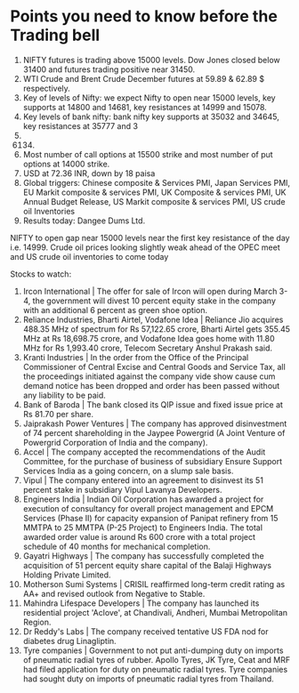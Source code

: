 # Points you need to know before the Trading bell
1. NIFTY futures is trading above 15000 levels. Dow Jones closed below 31400 and futures trading positive near 31450.
2. WTI Crude and Brent Crude December futures at 59.89 & 62.89  $ respectively. 
3. Key of levels of Nifty: we expect Nifty to open near 15000 levels, key supports at 14800 and 14681, key resistances at 14999 and 15078.
4. Key levels of bank nifty: bank nifty key supports at 35032 and 34645, key resistances at 35777 and 3
5.  6134.
6. Most number of call options at 15500 strike and most number of put options at 14000 strike.
7. USD at 72.36 INR, down by 18 paisa
8. Global triggers: Chinese composite & Services PMI, Japan Services PMI, EU Markit composite & services PMI, UK Composite & services PMI, UK Annual Budget Release, US Markit composite & services PMI, US crude oil Inventories
9. Results today: Dangee Dums Ltd.

NIFTY to open gap near 15000 levels near the first key resistance of the day i.e. 14999. Crude oil prices looking slightly weak ahead of the OPEC meet and US crude oil inventories to come today

Stocks to watch:
1. Ircon International | The offer for sale of Ircon will open during March 3-4, the government will divest 10 percent equity stake in the company with an additional 6 percent as green shoe option.
2. Reliance Industries, Bharti Airtel, Vodafone Idea | Reliance Jio acquires 488.35 MHz of spectrum for Rs 57,122.65 crore, Bharti Airtel gets 355.45 MHz at Rs 18,698.75 crore, and Vodafone Idea goes home with 11.80 MHz for Rs 1,993.40 crore, Telecom Secretary Anshul Prakash said.
3. Kranti Industries | In the order from the Office of the Principal Commissioner of Central Excise and Central Goods and Service Tax, all the proceedings initiated against the company vide show cause cum demand notice has been dropped and order has been passed without any liability to be paid.
4. Bank of Baroda | The bank closed its QIP issue and fixed issue price at Rs 81.70 per share.
5. Jaiprakash Power Ventures | The company has approved disinvestment of 74 percent shareholding in the Jaypee Powergrid (A Joint Venture of Powergrid Corporation of India and the company).
6. Accel | The company accepted the recommendations of the Audit Committee, for the purchase of business of subsidiary Ensure Support Services India as a going concern, on a slump sale basis.
7. Vipul | The company entered into an agreement to disinvest its 51 percent stake in subsidiary Vipul Lavanya Developers.
8. Engineers India | Indian Oil Corporation has awarded a project for execution of consultancy for overall project management and EPCM Services (Phase II) for capacity expansion of Panipat refinery from 15 MMTPA to 25 MMTPA (P-25 Project) to Engineers India. The total awarded order value is around Rs 600 crore with a total project schedule of 40 months for mechanical completion.
9. Gayatri Highways | The company has successfully completed the acquisition of 51 percent equity share capital of the Balaji Highways Holding Private Limited.
10. Motherson Sumi Systems | CRISIL reaffirmed long-term credit rating as AA+ and revised outlook from Negative to Stable.
11. Mahindra Lifespace Developers | The company has launched its residential project 'Aclove', at Chandivali, Andheri, Mumbai Metropolitan Region.
12. Dr Reddy's Labs | The company received tentative US FDA nod for diabetes drug Linagliptin.
13. Tyre companies | Government to not put anti-dumping duty on imports of pneumatic radial tyres of rubber. Apollo Tyres, JK Tyre, Ceat and MRF had filed application for duty on pneumatic radial tyres. Tyre companies had sought duty on imports of pneumatic radial tyres from Thailand.

